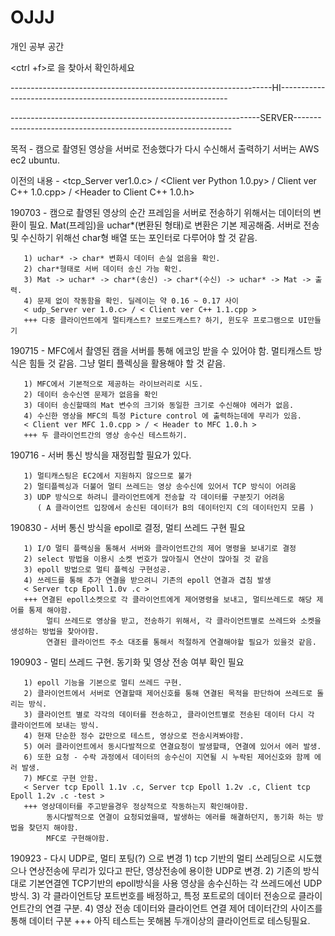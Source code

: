 # OJJJ
개인 공부 공간


<ctrl +f>로 <branch name>을 찾아서 확인하세요

-----------------------------------------------------------------HI-----------------------------------------------------------------

--------------------------------------------------------------SERVER--------------------------------------------------------------

목적 - 캠으로 촬영된 영상을 서버로 전송했다가 다시 수신해서 출력하기
       서버는 AWS ec2 ubuntu.
       
이전의 내용 - <tcp_Server ver1.0.c> / <Client ver Python 1.0.py> / Client ver C++ 1.0.cpp> / <Header to Client C++ 1.0.h>

190703 - 캠으로 촬영된 영상의 순간 프레임을 서버로 전송하기 위해서는 데이터의 변환이 필요. 
         Mat(프레임)을 uchar*(변환된 형태)로 변환은 기본 제공해줌.
         서버로 전송및 수신하기 위해선 char형 배열 또는 포인터로 다루어야 할 것 같음.
       
       1) uchar* -> char* 변화시 데이터 손실 없음을 확인. 
       2) char*형태로 서버 데이터 송신 가능 확인.
       3) Mat -> uchar* -> char*(송신) -> char*(수신) -> uchar* -> Mat -> 출력.
       4) 문제 없이 작동함을 확인. 딜레이는 약 0.16 ~ 0.17 사이
       < udp_Server ver 1.0.c> / < Client ver C++ 1.1.cpp >
       +++ 다중 클라이언트에게 멀티캐스트? 브로드캐스트? 하기, 윈도우 프로그램으로 UI만들기 
       
       
190715 - MFC에서 촬영된 캠을 서버를 통해 에코잉 받을 수 있어야 함.
         멀티캐스트 방식은 힘들 것 같음. 그냥 멀티 플렉싱을 활용해야 할 것 같음.

       1) MFC에서 기본적으로 제공하는 라이브러리로 시도.
       2) 데이터 송수신엔 문제가 없음을 확인
       3) 데이터 송신할때의 Mat 변수의 크기와 동일한 크기로 수신해야 에러가 없음.
       4) 수신한 영상을 MFC의 특정 Picture control 에 출력하는데에 무리가 있음.
       < Client ver MFC 1.0.cpp > / < Header to MFC 1.0.h >
       +++ 두 클라이언트간의 영상 송수신 테스트하기.
       
190716 - 서버 통신 방식을 재정립할 필요가 있다.

       1) 멀티캐스팅은 EC2에서 지원하지 않으므로 불가
       2) 멀티플렉싱과 더불어 멀티 쓰레드는 영상 송수신에 있어서 TCP 방식이 어려움
       3) UDP 방식으로 하려니 클라이언트에게 전송할 각 데이터를 구분짓기 어려움
          ( A 클라이언트 입장에서 송신된 데이터가 B의 데이터인지 C의 데이터인지 모름 )
          
190830 - 서버 통신 방식을 epoll로 결정, 멀티 쓰레드 구현 필요
       
       1) I/O 멀티 플랙싱을 통해서 서버와 클라이언트간의 제어 명령을 보내기로 결정
       2) select 방법을 이용시 소켓 번호가 많아질시 연산이 많아질 것 같음
       3) epoll 방법으로 멀티 플렉싱 구현성공.
       4) 쓰레드를 통해 추가 연결을 받으려니 기존의 epoll 연결과 겹침 발생
       < Server tcp Epoll 1.0v .c >
       +++ 연결된 epoll소켓으로 각 클라이언트에게 제어명령을 보내고, 멀티쓰레드로 해당 제어를 통제 해야함.
            멀티 쓰레드로 영상을 받고, 전송하기 위해서, 각 클라이언트별로 쓰레드와 소켓을 생성하는 방법을 찾아야함.
            연결된 클라이언트 주소 대조를 통해서 적절하게 연결해야할 필요가 있을것 같음.
               
190903 - 멀티 쓰레드 구현. 동기화 및 영상 전송 여부 확인 필요

       1) epoll 기능을 기본으로 멀티 쓰레드 구현.
       2) 클라이언트에서 서버로 연결할때 제어신호를 통해 연결된 목적을 판단하여 쓰레드로 돌리는 방식.
       3) 클라이언트 별로 각각의 데이터를 전송하고, 클라이언트별로 전송된 데이터 다시 각 클라이언트에 보내는 방식.
       4) 현재 단순한 정수 값만으로 테스트, 영상으로 전송시켜봐야함.
       5) 여러 클라이언트에서 동시다발적으로 연결요청이 발생할때, 연결에 있어서 에러 발생.
       6) 또한 요청 - 수락 과정에서 데이터의 송수신이 지연될 시 누락된 제어신호와 함께 에러 발생.
       7) MFC로 구현 안함.
       < Server tcp Epoll 1.1v .c, Server tcp Epoll 1.2v .c, Client tcp Epoll 1.2v .c -test >
       +++ 영상데이터를 주고받을경우 정상적으로 작동하는지 확인해야함.
            동시다발적으로 연결이 요청되었을때, 발생하는 에러를 해결하던지, 동기화 하는 방법을 찾던지 해야함.
            MFC로 구현해야함.
            
190923 - 다시 UDP로, 멀티 포팅(?) 으로 변경
       1) tcp 기반의 멀티 쓰레딩으로 시도했으나 연상전송에 무리가 있다고 판단, 영상전송에 용이한 UDP로 변경.
       2) 기존의 방식대로 기본연결엔 TCP기반의 epoll방식을 사용 영상을 송수신하는 각 쓰레드에선 UDP방식.
       3) 각 클라이언트당 포트번호를 배정하고, 특정 포트로의 데이터 전송으로 클라이언트간의 연결 구분.
       4) 영상 전송 데이터와 클라이언트 연결 제어 데이터간의 사이즈를 통해 데이터 구분
       +++ 아직 테스트는 못해봄 두개이상의 클라이언트로 테스팅필요. 
